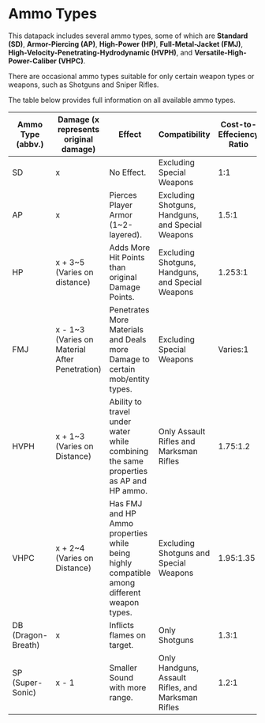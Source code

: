 # Ammo Types

This datapack includes several ammo types, some of which are **Standard (SD)**, **Armor-Piercing (AP)**, **High-Power (HP)**, **Full-Metal-Jacket (FMJ)**, **High-Velocity-Penetrating-Hydrodynamic (HVPH)**, and **Versatile-High-Power-Caliber (VHPC)**.

There are occasional ammo types suitable for only certain weapon types or weapons, such as Shotguns and Sniper Rifles.

The table below provides full information on all available ammo types.

| Ammo Type (abbv.)  | Damage (x represents original damage)          | Effect                                                                                     | Compatibility                                      | Cost-to-Effeciency Ratio | AmmoType NBT ID |
| ------------------ | ---------------------------------------------- | ------------------------------------------------------------------------------------------ | -------------------------------------------------- | ------------------------ | --------------- |
| SD                 | x                                              | No Effect.                                                                                 | Excluding Special Weapons                          | 1:1                      | 0               |
| AP                 | x                                              | Pierces Player Armor (1~2-layered).                                                        | Excluding Shotguns, Handguns, and Special Weapons  | 1.5:1                    | 1               |
| HP                 | x + 3~5 (Varies on distance)                   | Adds More Hit Points than original Damage Points.                                          | Excluding Shotguns, Handguns, and Special Weapons  | 1.253:1                  | 2               |
| FMJ                | x - 1~3 (Varies on Material After Penetration) | Penetrates More Materials and Deals more Damage to certain mob/entity types.               | Excluding Special Weapons                          | Varies:1                 | 3               |
| HVPH               | x + 1~3 (Varies on Distance)                   | Ability to travel under water while combining the same properties as AP and HP ammo.       | Only Assault Rifles and Marksman Rifles            | 1.75:1.2                 | 4               |
| VHPC               | x + 2~4 (Varies on Distance)                   | Has FMJ and HP Ammo properties while being highly compatible among different weapon types. | Excluding Shotguns and Special Weapons             | 1.95:1.35                | 5               |
| DB (Dragon-Breath) | x                                              | Inflicts flames on target.                                                                 | Only Shotguns                                      | 1.3:1                    | 6               |
| SP (Super-Sonic)   | x - 1                                          | Smaller Sound with more range.                                                             | Only Handguns, Assault Rifles, and Marksman Rifles | 1.2:1                    | 7               |
